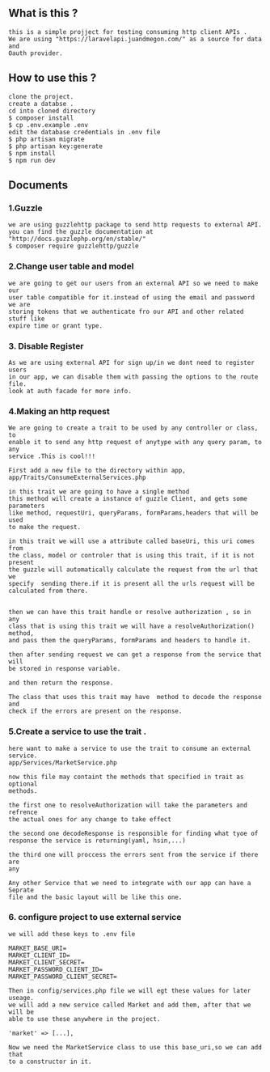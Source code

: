 ## What is this ?
    this is a simple projject for testing consuming http client APIs .
    We are using "https://laravelapi.juandmegon.com/" as a source for data and 
    Oauth provider.

## How to use this ?
    clone the project.
    create a databse .
    cd into cloned directory
    $ composer install
    $ cp .env.example .env
    edit the database credentials in .env file
    $ php artisan migrate
    $ php artisan key:generate
    $ npm install
    $ npm run dev


## Documents 
### 1.Guzzle
    we are using guzzlehttp package to send http requests to external API.
    you can find the guzzle documentation at "http://docs.guzzlephp.org/en/stable/"
    $ composer require guzzlehttp/guzzle

### 2.Change user table and model
    we are going to get our users from an external API so we need to make our
    user table compatible for it.instead of using the email and password we are
    storing tokens that we authenticate fro our API and other related stuff like
    expire time or grant type.

### 3. Disable Register
    As we are using external API for sign up/in we dont need to register users
    in our app, we can disable them with passing the options to the route file.
    look at auth facade for more info.

### 4.Making an http request
    We are going to create a trait to be used by any controller or class, to
    enable it to send any http request of anytype with any query param, to any
    service .This is cool!!!

    First add a new file to the directory within app,
    app/Traits/ConsumeExternalServices.php

    in this trait we are going to have a single method
    this method will create a instance of guzzle Client, and gets some
    parameters
    like method, requestUri, queryParams, formParams,headers that will be used 
    to make the request.

    in this trait we will use a attribute called baseUri, this uri comes from
    the class, model or controler that is using this trait, if it is not present
    the guzzle will automatically calculate the request from the url that we
    specify  sending there.if it is present all the urls request will be
    calculated from there.


    then we can have this trait handle or resolve authorization , so in any
    class that is using this trait we will have a resolveAuthorization() method,
    and pass them the queryParams, formParams and headers to handle it.

    then after sending request we can get a response from the service that will
    be stored in response variable.

    and then return the response.

    The class that uses this trait may have  method to decode the response and
    check if the errors are present on the response.


### 5.Create a service to use the trait .
    here want to make a service to use the trait to consume an external service.
    app/Services/MarketService.php 

    now this file may containt the methods that specified in trait as optional
    methods.

    the first one to resolveAuthorization will take the parameters and refrence
    the actual ones for any change to take effect 

    the second one decodeResponse is responsible for finding what tyoe of
    response the service is returning(yaml, hsin,...)

    the third one will proccess the errors sent from the service if there are
    any

    Any other Service that we need to integrate with our app can have a Seprate
    file and the basic layout will be like this one.

### 6. configure project to use external service
    we will add these keys to .env file

    MARKET_BASE_URI=
    MARKET_CLIENT_ID=
    MARKET_CLIENT_SECRET=
    MARKET_PASSWORD_CLIENT_ID=
    MARKET_PASSWORD_CLIENT_SECRET=

    Then in config/services.php file we will egt these values for later useage.
    we will add a new service called Market and add them, after that we will be
    able to use these anywhere in the project.

    'market' => [...],

    Now we need the MarketService class to use this base_uri,so we can add that
    to a constructor in it.
